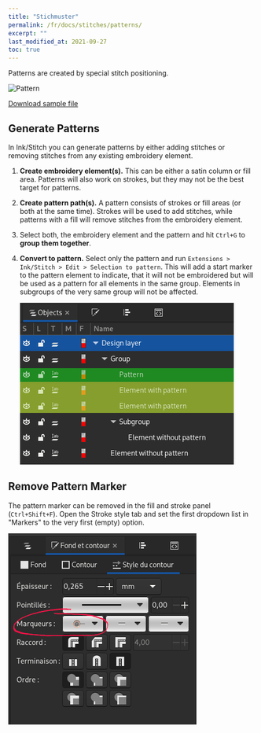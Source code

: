 ```yaml
---
title: "Stichmuster"
permalink: /fr/docs/stitches/patterns/
excerpt: ""
last_modified_at: 2021-09-27
toc: true
---
```

Patterns are created by special stitch positioning.

![Pattern](/assets/images/docs/stitch-type-pattern.png)

[Download sample file](/assets/images/docs/pattern.svg)

## Generate Patterns

In Ink/Stitch you can generate patterns by either adding stitches or removing stitches from any existing embroidery element.

1. **Create embroidery element(s).** This can be either a satin column or fill area. Patterns will also work on strokes, but they may not be the best target for patterns.

2. **Create pattern path(s).** A pattern consists of strokes or fill areas (or both at the same time). Strokes will be used to add stitches, while patterns with a fill will remove stitches from the embroidery element.

3. Select both, the embroidery element and the pattern and hit `Ctrl+G` to **group them together**.

4. **Convert to pattern.** Select only the pattern and run `Extensions > Ink/Stitch > Edit > Selection to pattern`. This will add a start marker to the pattern element to indicate, that it will not be embroidered but will be used as a pattern for all elements in the same group. Elements in subgroups of the very same group will not be affected.

   ![Pattern groups](/assets/images/docs/en/pattern.png)

## Remove Pattern Marker

The pattern marker can be removed in the fill and stroke panel (`Ctrl+Shift+F`). Open the Stroke style tab and set the first dropdown list in "Markers" to  the very first (empty) option.

![Remove pattern](/assets/images/docs/fr/stitch-type-remove-pattern.png)
